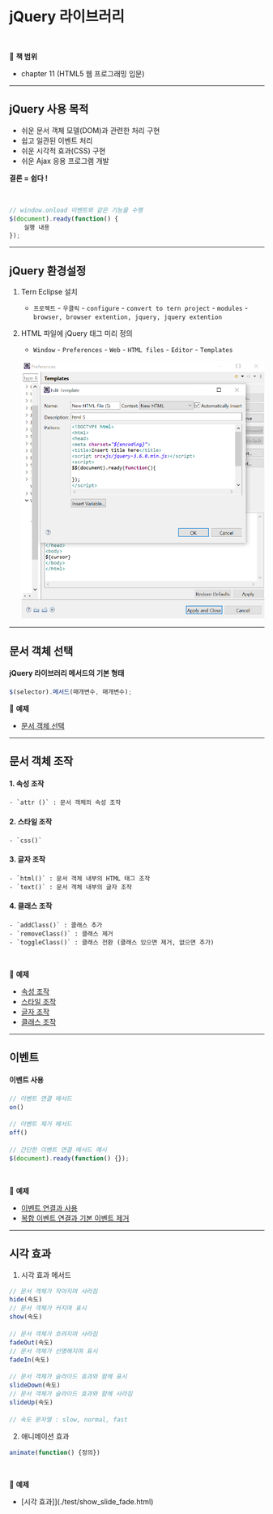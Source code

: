 # jQuery 라이브러리

<br>

:milky_way: **책 범위**
- chapter 11 (HTML5 웹 프로그래밍 입문)

---

## jQuery 사용 목적

- 쉬운 문서 객체 모델(DOM)과 관련한 처리 구현
- 쉽고 일관된 이벤트 처리
- 쉬운 시각적 효과(CSS) 구현
- 쉬운 Ajax 응용 프로그램 개발

**결론 = 쉽다 !**

<br>

```jsx
// window.onload 이벤트와 같은 기능을 수행
$(document).ready(function() {
	실행 내용
});
```

---

## jQuery 환경설정

1. Tern Eclipse 설치
    - `프로젝트` - `우클릭` - `configure` - `convert to tern project` - `modules` - `browser, browser extention, jquery, jquery extention`
2. HTML 파일에 jQuery 태그 미리 정의
    - `Window` - `Preferences` - `Web` - `HTML files` - `Editor` - `Templates`
    
    ![templates](./templates.png)
    

---

## 문서 객체 선택

#### jQuery 라이브러리 메서드의 기본 형태

```jsx
$(selector).메서드(매개변수, 매개변수);
```

:milky_way: **예제**
- [문서 객체 선택](./test/selector.html)

---

## 문서 객체 조작

#### 1. 속성 조작  
    - `attr ()` : 문서 객체의 속성 조작
#### 2. 스타일 조작 
    - `css()`
#### 3. 글자 조작 
    - `html()` : 문서 객체 내부의 HTML 태그 조작
    - `text()` : 문서 객체 내부의 글자 조작
#### 4. 클래스 조작
    - `addClass()` : 클래스 추가
    - `removeClass()` : 클래스 제거
    - `toggleClass()` : 클래스 전환 (클래스 있으면 제거, 없으면 추가)
    
 <br>

:milky_way: **예제**
- [속성 조작](./test/attr.html)
- [스타일 조작](./test/css.html)
- [글자 조작](./test/text_html_append.html)
- [클래스 조작](./test/addClass_removeClass.html)
---

## 이벤트

#### 이벤트 사용

```jsx
// 이벤트 연결 메서드
on() 

// 이벤트 제거 메서드
off()

// 간단한 이벤트 연결 메서드 예시
$(document).ready(function() {});
```
 <br>
    
:milky_way: **예제**
- [이벤트 연결과 사용](./test/event1.html)
- [복합 이벤트 연결과 기본 이벤트 제거](./test/event2.html)

---

## 시각 효과

1. 시각 효과 메서드

```jsx
// 문서 객체가 작아지며 사라짐
hide(속도)
// 문서 객체가 커지며 표시
show(속도)

// 문서 객체가 흐려지며 사라짐
fadeOut(속도)
// 문서 객체가 선명해지며 표시
fadeIn(속도)

// 문서 객체가 슬라이드 효과와 함께 표시
slideDown(속도)
// 문서 객체가 슬라이드 효과와 함께 사라짐
slideUp(속도)

// 속도 문자열 : slow, normal, fast
```

2. 애니메이션 효과

```jsx
animate(function() {정의})
```

<br>

:milky_way: **예제**
- [시각 효과]](./test/show_slide_fade.html)
